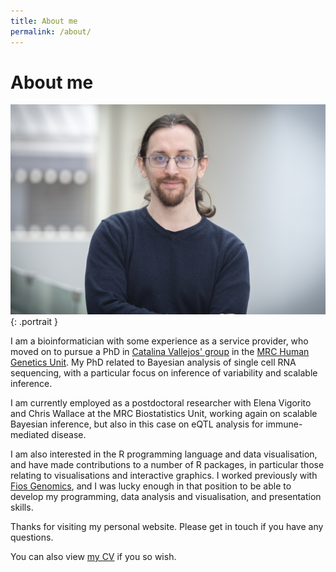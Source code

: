 ```yaml
---
title: About me
permalink: /about/
---
```


# About me
![IGMM portrait](/assets/img/alan.jpg){: .portrait }


I am a bioinformatician with some 
experience as a service provider, who moved on to pursue a PhD in
[Catalina Vallejos' group](https://vallejosgroup.github.io/) in the 
[MRC Human Genetics Unit](https://www.ed.ac.uk/mrc-human-genetics-unit).
My PhD related to Bayesian analysis of single cell RNA sequencing,
with a particular focus on inference of variability and scalable inference.

I am currently employed as a postdoctoral researcher with Elena Vigorito 
and Chris Wallace at the MRC Biostatistics Unit, working again on scalable
Bayesian inference, but also in this case on eQTL analysis for immune-mediated
disease.

I am also interested in the R programming language and data visualisation,
and have made contributions to a number of R packages, in particular those
relating to visualisations and interactive graphics. I worked previously
with [Fios Genomics](https://www.fiosgenomics.com/), and I was
lucky enough in that position to be able to develop my programming, 
data analysis and visualisation, and presentation skills.

Thanks for visiting my personal website. Please get in touch if you have any
questions.

You can also view [my CV](../assets/alan-ocallaghan-cv.pdf) if you so wish.

